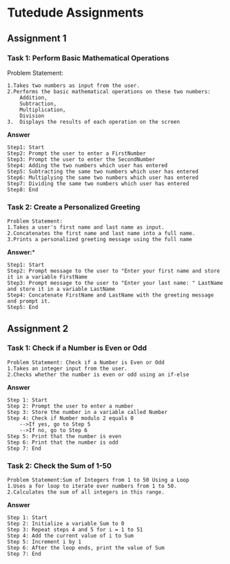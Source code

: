 # Tutedude Assignments

## Assignment 1

### Task 1: Perform Basic Mathematical Operations
Problem Statement:
```
1.Takes two numbers as input from the user.
2.Performs the basic mathematical operations on these two numbers:
    Addition,
    Subtraction,
    Multiplication,
    Division
3.  Displays the results of each operation on the screen
```

**Answer**
```
Step1: Start
Step2: Prompt the user to enter a FirstNumber
Step3: Prompt the user to enter the SecondNumber
Step4: Adding the two numbers which user has entered
Step5: Subtracting the same two numbers which user has entered
Step6: Multiplying the same two numbers which user has entered
Step7: Dividing the same two numbers which user has entered
Step8: End
```

### Task 2: Create a Personalized Greeting
```
Problem Statement: 
1.Takes a user's first name and last name as input.
2.Concatenates the first name and last name into a full name.
3.Prints a personalized greeting message using the full name
```

**Answer:***
```
Step1: Start
Step2: Prompt message to the user to "Enter your first name and store it in a variable FirstName
Step3: Prompt message to the user to "Enter your last name: " LastName and store it in a variable LastName
Step4: Concatenate FirstName and LastName with the greeting message and prompt it.
Step5: End
```


## Assignment 2
### Task 1: Check if a Number is Even or Odd
```
Problem Statement: Check if a Number is Even or Odd
1.Takes an integer input from the user.
2.Checks whether the number is even or odd using an if-else
```

**Answer**
```
Step 1: Start  
Step 2: Prompt the user to enter a number  
Step 3: Store the number in a variable called Number  
Step 4: Check if Number modulo 2 equals 0  
    -->If yes, go to Step 5  
    -->If no, go to Step 6  
Step 5: Print that the number is even  
Step 6: Print that the number is odd  
Step 7: End
```

### Task 2: Check the Sum of 1-50 
```
Problem Statement:Sum of Integers from 1 to 50 Using a Loop
1.Uses a for loop to iterate over numbers from 1 to 50.
2.Calculates the sum of all integers in this range.
```

**Answer**
```
Step 1: Start  
Step 2: Initialize a variable Sum to 0  
Step 3: Repeat steps 4 and 5 for i = 1 to 51
Step 4: Add the current value of i to Sum  
Step 5: Increment i by 1  
Step 6: After the loop ends, print the value of Sum  
Step 7: End
```
